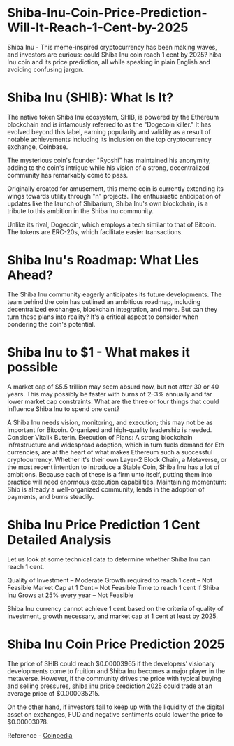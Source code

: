 # Shiba-Inu-Coin-Price-Prediction-Will-It-Reach-1-Cent-by-2025
Shiba Inu - This meme-inspired cryptocurrency has been making waves, and investors are curious: could Shiba Inu coin reach 1 cent by 2025? hiba Inu coin and its price prediction, all while speaking in plain English and avoiding confusing jargon.

# Shiba Inu (SHIB): What Is It?

The native token Shiba Inu ecosystem, SHIB, is powered by the Ethereum blockchain and is infamously referred to as the "Dogecoin killer." It has evolved beyond this label, earning popularity and validity as a result of notable achievements including its inclusion on the top cryptocurrency exchange, Coinbase.  

The mysterious coin's founder "Ryoshi" has maintained his anonymity, adding to the coin's intrigue while his vision of a strong, decentralized community has remarkably come to pass. 

Originally created for amusement, this meme coin is currently extending its wings towards utility through "n" projects. The enthusiastic anticipation of updates like the launch of Shibarium, Shiba Inu's own blockchain, is a tribute to this ambition in the Shiba Inu community.

Unlike its rival, Dogecoin, which employs a tech similar to that of Bitcoin. The tokens are ERC-20s, which facilitate easier transactions.

# Shiba Inu's Roadmap: What Lies Ahead?

The Shiba Inu community eagerly anticipates its future developments. The team behind the coin has outlined an ambitious roadmap, including decentralized exchanges, blockchain integration, and more. But can they turn these plans into reality? It's a critical aspect to consider when pondering the coin's potential.


# Shiba Inu to $1 - What makes it possible

A market cap of $5.5 trillion may seem absurd now, but not after 30 or 40 years. This may possibly be faster with burns of 2–3% annually and far lower market cap constraints. What are the three or four things that could influence Shiba Inu to spend one cent?

A Shiba Inu needs vision, monitoring, and execution; this may not be as important for Bitcoin. Organized and high-quality leadership is needed. Consider Vitalik Buterin.
Execution of Plans: A strong blockchain infrastructure and widespread adoption, which in turn fuels demand for Eth currencies, are at the heart of what makes Ethereum such a successful cryptocurrency. Whether it's their own Layer-2 Block Chain, a Metaverse, or the most recent intention to introduce a Stable Coin, Shiba Inu has a lot of ambitions. Because each of these is a firm unto itself, putting them into practice will need enormous execution capabilities.
Maintaining momentum: Shib is already a well-organized community, leads in the adoption of payments, and burns steadily.

# Shiba Inu Price Prediction 1 Cent Detailed Analysis

Let us look at some technical data to determine whether Shiba Inu can reach 1 cent.
 
Quality of Investment – Moderate
Growth required to reach 1 cent – Not Feasible
Market Cap at 1 Cent – Not Feasible
Time to reach 1 cent if Shiba Inu Grows at 25% every year – Not Feasible
 
Shiba Inu currency cannot achieve 1 cent based on the criteria of quality of investment, growth necessary, and market cap at 1 cent at least by 2025.


# Shiba Inu Coin Price Prediction 2025

The price of SHIB could reach $0.00003965 if the developers’ visionary developments come to fruition and Shiba Inu becomes a major player in the metaverse. However, if the community drives the price with typical buying and selling pressures, [shiba inu price prediction 2025](https://coinpedia.org/price-prediction/shiba-inu-price-prediction/) could trade at an average price of $0.000035215. 

On the other hand, if investors fail to keep up with the liquidity of the digital asset on exchanges, FUD and negative sentiments could lower the price to $0.00003078.

Reference - [Coinpedia](https://coinpedia.org/) 
